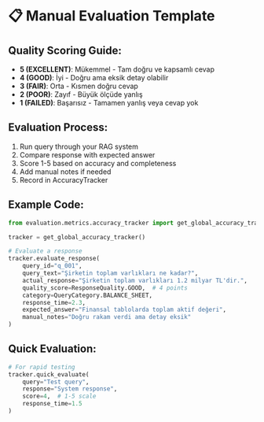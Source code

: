 
# 📋 Manual Evaluation Template

## Quality Scoring Guide:
- **5 (EXCELLENT)**: Mükemmel - Tam doğru ve kapsamlı cevap
- **4 (GOOD)**: İyi - Doğru ama eksik detay olabilir
- **3 (FAIR)**: Orta - Kısmen doğru cevap
- **2 (POOR)**: Zayıf - Büyük ölçüde yanlış
- **1 (FAILED)**: Başarısız - Tamamen yanlış veya cevap yok

## Evaluation Process:
1. Run query through your RAG system
2. Compare response with expected answer
3. Score 1-5 based on accuracy and completeness
4. Add manual notes if needed
5. Record in AccuracyTracker

## Example Code:
```python
from evaluation.metrics.accuracy_tracker import get_global_accuracy_tracker, ResponseQuality, QueryCategory

tracker = get_global_accuracy_tracker()

# Evaluate a response
tracker.evaluate_response(
    query_id="q_001",
    query_text="Şirketin toplam varlıkları ne kadar?",
    actual_response="Şirketin toplam varlıkları 1.2 milyar TL'dir.",
    quality_score=ResponseQuality.GOOD,  # 4 points
    category=QueryCategory.BALANCE_SHEET,
    response_time=2.3,
    expected_answer="Finansal tablolarda toplam aktif değeri",
    manual_notes="Doğru rakam verdi ama detay eksik"
)
```

## Quick Evaluation:
```python
# For rapid testing
tracker.quick_evaluate(
    query="Test query", 
    response="System response", 
    score=4,  # 1-5 scale
    response_time=1.5
)
```
